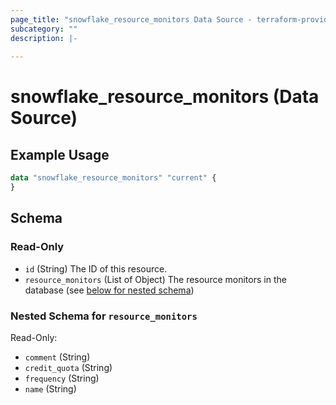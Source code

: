 ```yaml
---
page_title: "snowflake_resource_monitors Data Source - terraform-provider-snowflake"
subcategory: ""
description: |-
  
---
```


# snowflake_resource_monitors (Data Source)



## Example Usage

```terraform
data "snowflake_resource_monitors" "current" {
}
```

<!-- schema generated by tfplugindocs -->
## Schema

### Read-Only

- `id` (String) The ID of this resource.
- `resource_monitors` (List of Object) The resource monitors in the database (see [below for nested schema](#nestedatt--resource_monitors))

<a id="nestedatt--resource_monitors"></a>
### Nested Schema for `resource_monitors`

Read-Only:

- `comment` (String)
- `credit_quota` (String)
- `frequency` (String)
- `name` (String)
